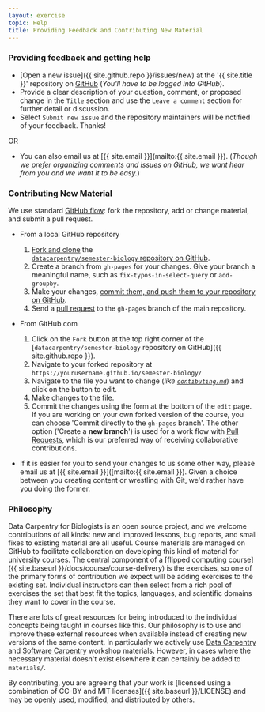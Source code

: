 ```yaml
---
layout: exercise
topic: Help
title: Providing Feedback and Contributing New Material
---
```


### Providing feedback and getting help

- [Open a new issue]({{ site.github.repo }}/issues/new) at the '{{ site.title }}' repository on [GitHub](http://github.com) (*You'll have to be logged into GitHub*). 
- Provide a clear description of your question, comment, or proposed change in 
the `Title` section and use the `Leave a comment` section for further detail or discussion. 
- Select `Submit new issue` and the repository maintainers will be notified of your feedback. Thanks!

OR

- You can also email us at [{{ site.email }}](mailto:{{ site.email }}). (*Though we prefer organizing comments and issues on GitHub, we want hear from you and we want it to be easy.*)

### Contributing New Material

We use standard [GitHub flow](https://guides.github.com/introduction/flow/):
fork the repository, add or change material, and submit a pull request.

- From a local GitHub repository 
   1. [Fork and clone](https://help.github.com/articles/fork-a-repo/) the  
[`datacarpentry/semester-biology` repository on GitHub](https://github.com/datacarpentry/semester-biology).
   2. Create a branch from `gh-pages` for your changes. Give your branch a 
      meaningful name, such as `fix-typos-in-select-query` or `add-groupby`.
   4. Make your changes, [commit them, and push them to your repository on  GitHub](https://help.github.com/articles/create-a-repo/#commit-your-first-change).
   5.  Send a [pull request](https://help.github.com/articles/using-pull-requests/) to the `gh-pages` branch of the main repository.

- From GitHub.com
   1. Click on the `Fork` button at the top right corner of the [`datacarpentry/semester-biology` repository on GitHub]({{ site.github.repo }}).
   2. Navigate to your forked repository at `https://yourusername.github.io/semester-biology/`
   3. Navigate to the file you want to change (*like [`contibuting.md`](https://github.com/datacarpentry/semester-biology/blob/gh-pages/docs/contributing.md)*) and click on the <i class="fa fa-pencil"></i> button to edit. 
   4. Make changes to the file.
   5. Commit the changes using the form at the bottom of the `edit` page. If you are working on your own forked version of the course, you can choose 'Commit directly to the `gh-pages` branch'. The other option ('Create a **new branch**') is used for a work flow with [Pull Requests](https://help.github.com/articles/using-pull-requests), which is our preferred way of receiving collaborative contributions.

- If it is easier for you to send your changes to us some other way, please 
email us at [{{ site.email }}]([mailto:{{ site.email }}). Given a choice between you creating content or wrestling with Git, we'd rather have you doing the former.


### Philosophy

Data Carpentry for Biologists is an open source project, and we welcome 
contributions of all kinds: new and improved lessons, bug reports, and small 
fixes to existing material are all useful. Course materials are managed on 
GitHub to facilitate collaboration on developing this kind of material for 
university courses. The central component of a [flipped computing course]({{ site.baseurl }}/docs/course/course-delivery) is the 
exercises, so one of the primary forms of contribution we expect will be adding 
exercises to the existing set. Individual instructors can then select from a 
rich pool of exercises the set that best fit the topics, languages, and 
scientific domains they want to cover in the course.

There are lots of great resources for being introduced to the individual
concepts being taught in courses like this. Our philosophy is to use and improve
these external resources when available instead of creating new versions of the
same content. In particularly we actively use
[Data Carpentry](http://datacarpentry.org/lessons) and
[Software Carpentry](http://software-carpentry.org/lessons.html) workshop
materials. However, in cases where the necessary material doesn't exist
elsewhere it can certainly be added to `materials/`.

By contributing, you are agreeing that your work is [licensed using a combination of CC-BY and MIT licenses]({{ site.baseurl }}/LICENSE) and may be openly used, modified, and distributed by others.


